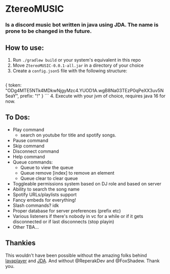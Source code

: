 # ZtereoMUSIC
### Is a discord music bot written in java using JDA. The name is prone to be changed in the future.

## How to use:
1. Run `./gradlew build` or your system's equivalent in this repo
2. Move `ZtereoMUSIC-0.0.1-all.jar` in a directory of your choice
3. Create a `config.json5` file with the following structure:
   ```json5
  {
    token: "ODg4MTE5NTk4MDkwNjgyMzc4.YUOD1A.wgB8Na03TEzP0qPeXX3uv5N5eaY", 
    prefix: "!"
  }
    ```
4. Execute with your jvm of choice, requires java 16 for now.

## To Dos:
- Play command
  - search on youtube for title and spotify songs.
- Pause command
- Skip command
- Disconnect command
- Help command
- Queue commands:
  - Queue to view the queue
  - Queue remove [index] to remove an element
  - Queue clear to clear queue
- Toggleable permissions system based on DJ role and based on server
- Ability to search the song name
- Spotify URLs/playlists support
- Fancy embeds for everything!
- Slash commands? idk
- Proper database for server preferences (prefix etc)
- Various listeners if there's nobody in vc for a while or if it gets disconnected or if last disconnects (stop playin)
- Other TBA...

## Thankies
This wouldn't have been possible without the amazing folks behind [lavaplayer](https://github.com/sedmelluq/lavaplayer) and [JDA](https://github.com/DV8FromTheWorld/JDA).
And without @ReperakDev and @FoxShadew. Thank you.